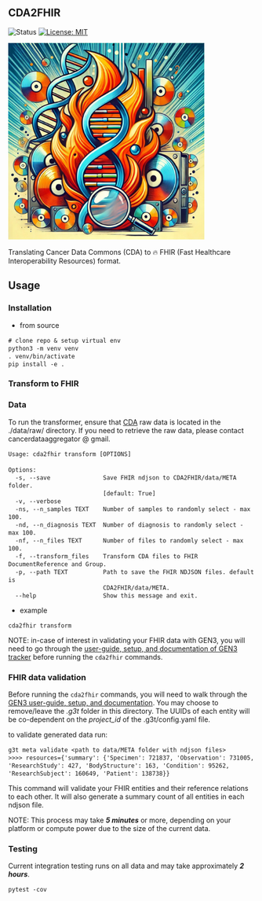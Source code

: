 ## CDA2FHIR
![Status](https://img.shields.io/badge/Status-Build%20Passing-lgreen)
[![License: MIT](https://img.shields.io/badge/License-MIT-yellow.svg)](https://opensource.org/licenses/MIT)

<img src="./img/img.jpg" alt="img" width="400"/>

Translating Cancer Data Commons (CDA) to 🔥 FHIR (Fast Healthcare Interoperability Resources) format.


## Usage 
### Installation

- from source 
```commandline
# clone repo & setup virtual env
python3 -m venv venv
. venv/bin/activate
pip install -e .
```
### Transform to FHIR 

### Data 
To run the transformer, ensure that [CDA](https://cda.readthedocs.io/en/latest/) raw data is located in the ./data/raw/ directory. If you need to retrieve the raw data, please contact cancerdataaggregator @ gmail.

``` 
Usage: cda2fhir transform [OPTIONS]

Options:
  -s, --save               Save FHIR ndjson to CDA2FHIR/data/META folder.
                           [default: True]
  -v, --verbose
  -ns, --n_samples TEXT    Number of samples to randomly select - max 100.
  -nd, --n_diagnosis TEXT  Number of diagnosis to randomly select - max 100.
  -nf, --n_files TEXT      Number of files to randomly select - max 100.
  -f, --transform_files    Transform CDA files to FHIR DocumentReference and Group.
  -p, --path TEXT          Path to save the FHIR NDJSON files. default is
                           CDA2FHIR/data/META.
  --help                   Show this message and exit.
``` 

- example 
``` 
cda2fhir transform 
``` 

NOTE: in-case of interest in validating your FHIR data with GEN3, you will need to go through the [user-guide, setup, and documentation of GEN3 tracker](https://aced-idp.github.io/requirements/) before running the ```cda2fhir``` commands.

### FHIR data validation 

Before running the ```cda2fhir``` commands, you will need to walk through the [GEN3 user-guide, setup, and documentation](https://aced-idp.github.io/requirements/).
You may choose to remove/leave the _.g3t_ folder in this directory. The UUIDs of each entity will be co-dependent on the _project_id_ of the .g3t/config.yaml file. 

to validate generated data run: 
```
g3t meta validate <path to data/META folder with ndjson files> 
>>>> resources={'summary': {'Specimen': 721837, 'Observation': 731005, 'ResearchStudy': 427, 'BodyStructure': 163, 'Condition': 95262, 'ResearchSubject': 160649, 'Patient': 138738}}
```

This command will validate your FHIR entities and their reference relations to each other. It will also generate a summary count of all entities in each ndjson file. 

NOTE: This process may take _**5 minutes**_ or more, depending on your platform or compute power due to the size of the current data.


### Testing
Current integration testing runs on all data and may take approximately _**2 hours**_.

```
pytest -cov 
```